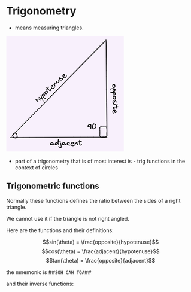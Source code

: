 # Trigonometry

* means measuring triangles.

![image right_triangle](./img/001_intro_right_triangle.excalidraw.png)

* part of a trigonometry that is of most interest is - trig functions in the context of circles

## Trigonometric functions

Normally these functions defines the ratio between the sides of a right triangle.

We cannot use it if the triangle is not right angled.

Here are the functions and their definitions:

$$sin(\theta) = \frac{opposite}{hypotenuse}$$
$$cos(\theta) = \frac{adjacent}{hypotenuse}$$
$$tan(\theta) = \frac{opposite}{adjacent}$$

the mnemonic is ##`SOH CAH TOA`##

and their inverse functions: